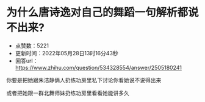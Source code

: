 # 为什么唐诗逸对自己的舞蹈一句解析都说不出来?
- 点赞数：5221
- 更新时间：2022年05月28日13时16分43秒
- 回答url：https://www.zhihu.com/question/534328554/answer/2505180241
<body>
 <p data-pid="JkN57gG3">你要是把她跟朱洁静俩人扔练功房里私下讨论你看她说不说得出来</p>
 <p data-pid="ELGXVcDX">或者把她跟一群北舞师妹扔练功房里看看她能讲多久</p>
</body>